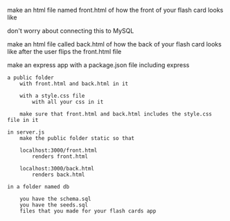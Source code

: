 make an html file named front.html of how the front of your flash card looks like

don't worry about connecting this to MySQL

make an html file called back.html of how the back of your flash card looks like after the user flips the front.html file

make an express app 
    with a package.json file
        including express

    a public folder
        with front.html and back.html in it

        with a style.css file 
            with all your css in it

        make sure that front.html and back.html includes the style.css file in it

    in server.js
        make the public folder static so that

        localhost:3000/front.html
            renders front.html

        localhost:3000/back.html
            renders back.html

    in a folder named db

        you have the schema.sql
        you have the seeds.sql 
        files that you made for your flash cards app